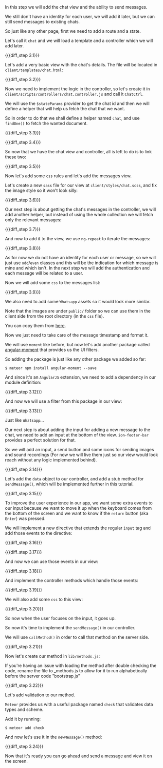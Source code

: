 In this step we will add the chat view and the ability to send messages.

We still don't have an identity for each user, we will add it later, but we can still send messages to existing chats.

So just like any other page, first we need to add a route and a state.

Let's call it `chat` and we will load a template and a controller which we will add later.

{{{diff_step 3.1}}}

Let's add a very basic view with the chat's details. The file will be located in `client/templates/chat.html`:

{{{diff_step 3.2}}}

Now we need to implement the logic in the controller, so let's create it in `client/scripts/controllers/chat.controller.js` and call it `ChatCtrl`.

We will use the `$stateParams` provider to get the chat id and then we will define a helper that will help us fetch the chat that we want.

So in order to do that we shall define a helper named `chat`, and use `findOne()` to fetch the wanted document.

{{{diff_step 3.3}}}

{{{diff_step 3.4}}}

So now that we have the chat view and controller, all is left to do is to link these two:

{{{diff_step 3.5}}}

Now let's add some `css` rules and let's add the messages view.

Let's create a new `sass` file for our view at `client/styles/chat.scss`, and fix the image style so it won't look silly:

{{{diff_step 3.6}}}

Our next step is about getting the chat's messages in the controller, we will add another helper, but instead of using the whole collection we will fetch only the relevant messages:

{{{diff_step 3.7}}}

And now to add it to the view, we use `ng-repeat` to iterate the messages:

{{{diff_step 3.8}}}

As for now we do not have an identity for each user or message, so we will just use `odd`/`even` classes and this will be the indication for which message is mine and which isn't. In the next step we will add the authentication and each message will be related to a user.

Now we will add some `css` to the messages list:

{{{diff_step 3.9}}}

We also need to add some `Whatsapp` assets so it would look more similar.

Note that the images are under `public/` folder so we can use them in the client side from the root directory (in the `css` file).

You can copy them from [here](https://github.com/Urigo/Ionic-MeteorCLI-WhatsApp/tree/master/public).

Now we just need to take care of the message timestamp and format it.

We will use `moment` like before, but now let's add another package called [angular-moment](https://github.com/urish/angular-moment) that provides us the UI filters.

So adding the package is just like any other package we added so far:

    $ meteor npm install angular-moment --save

And since it's an `AngularJS` extension, we need to add a dependency in our module definition:

{{{diff_step 3.12}}}

And now we will use a filter from this package in our view:

{{{diff_step 3.13}}}

Just like `Whatsapp`...

Our next step is about adding the input for adding a new message to the chat, we need to add an input at the bottom of the view. `ion-footer-bar` provides a perfect solution for that.

So we will add an input, a send button and some icons for sending images and sound recordings (For now we will live them just so our view would look reach without any logic implemented behind).

{{{diff_step 3.14}}}

Let's add the `data` object to our controller, and add a stub method for `sendMessage()`, which will be implemented further in this tutorial.

{{{diff_step 3.15}}}


To improve the user experience in our app, we want some extra events to our input because we want to move it up when the keyboard comes from the bottom of the screen and we want to know if the `return` button (aka `Enter`) was pressed.

We will implement a new directive that extends the regular `input` tag and add those events to the directive:

{{{diff_step 3.16}}}

{{{diff_step 3.17}}}

And now we can use those events in our view:

{{{diff_step 3.18}}}

And implement the controller methods which handle those events:

{{{diff_step 3.19}}}

We will also add some `css` to this view:

{{{diff_step 3.20}}}

So now when the user focuses on the input, it goes up.

So now it's time to implement the `sendMessage()` in our controller.

We will use `callMethod()` in order to call that method on the server side.

{{{diff_step 3.21}}}

Now let's create our method in `lib/methods.js`:

If you're having an issue with loading the method after double checking the code, rename the file to \_methods.js to allow for it to run alphabetically before the server code "bootstrap.js" 

{{{diff_step 3.22}}}

Let's add validation to our method.

`Meteor` provides us with a useful package named `check` that validates data types and scheme.

Add it by running:

    $ meteor add check

And now let's use it in the `newMessage()` method:

{{{diff_step 3.24}}}

Now that it's ready you can go ahead and send a message and view it on the screen.
